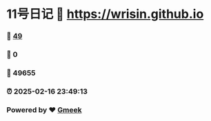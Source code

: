 # 11号日记 :link: https://wrisin.github.io 
### :page_facing_up: [49](https://wrisin.github.io/tag.html) 
### :speech_balloon: 0 
### :hibiscus: 49655 
### :alarm_clock: 2025-02-16 23:49:13 
### Powered by :heart: [Gmeek](https://github.com/Meekdai/Gmeek)
